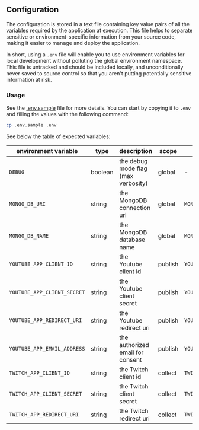 <!-- markdownlint-disable MD041 -->

## Configuration

The configuration is stored in a text file containing key value pairs of all the variables required by the application at execution.
This file helps to separate sensitive or environment-specific information from your source code, making it easier to manage and deploy the application.

In short, using a `.env` file will enable you to use environment variables for local development without polluting the global environment namespace. This file is untracked and should be included locally, and unconditionally never saved to source control so that you aren't putting potentially sensitive information at risk.

### Usage

See the [.env.sample](../.env.sample) file for more details. You can start by copying it to `.env` and filling the values with the following command:

```sh
cp .env.sample .env
```

See below the table of expected variables:

| environment variable        | type    | description                         | scope   | python setting                 |
|-----------------------------|---------|-------------------------------------|---------|--------------------------------|
| `DEBUG`                     | boolean | the debug mode flag (max verbosity) | global  | -                              |
| `MONGO_DB_URI`              | string  | the MongoDB connection uri          | global  | `MONGO_CONFIG.client_uri`      |
| `MONGO_DB_NAME`             | string  | the MongoDB database name           | global  | `MONGO_CONFIG.client_name`     |
| `YOUTUBE_APP_CLIENT_ID`     | string  | the Youtube client id               | publish | `YOUTUBE_CONFIG.client_id`     |
| `YOUTUBE_APP_CLIENT_SECRET` | string  | the Youtube client secret           | publish | `YOUTUBE_CONFIG.client_secret` |
| `YOUTUBE_APP_REDIRECT_URI`  | string  | the Youtube redirect uri            | publish | `YOUTUBE_CONFIG.redirect_uri`  | 
| `YOUTUBE_APP_EMAIL_ADDRESS` | string  | the authorized email for consent    | publish | `YOUTUBE_CONFIG.client_email`  | 
| `TWITCH_APP_CLIENT_ID`      | string  | the Twitch client id                | collect | `TWITCH_CONFIG.client_id`      | 
| `TWITCH_APP_CLIENT_SECRET`  | string  | the Twitch client secret            | collect | `TWITCH_CONFIG.client_secret`  |
| `TWITCH_APP_REDIRECT_URI`   | string  | the Twitch redirect uri             | collect | `TWITCH_CONFIG.redirect_uri`   |
